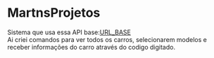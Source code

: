 # MartnsProjetos

Sistema que usa essa API base:[URL_BASE](https://parallelum.com.br/fipe/api/v1/) <br>
Ai criei comandos para ver todos os carros, selecionarem modelos e receber informações do carro através do codigo digitado.
